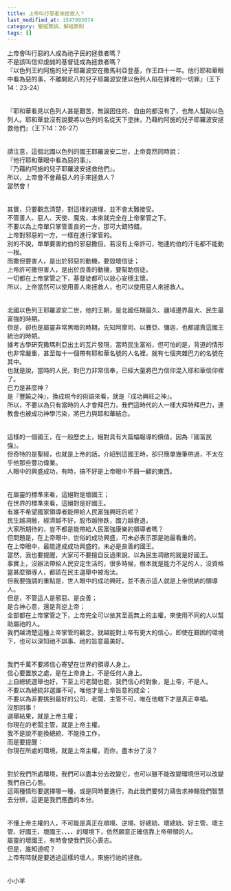 ```yaml
---
title: 上帝叫行惡者來拯救人？
last_modified_at: 1547993074
category: 聖經無誤、解經原則
tags: []
---
```


上帝會叫行惡的人成為祂子民的拯救者嗎？<br>不是該叫信仰虔誠的基督徒成為拯救者嗎？<br><!--more-->『以色列王約阿施的兒子耶羅波安在撒馬利亞登基，作王四十一年。他行耶和華眼中看為惡的事，不離開尼八的兒子耶羅波安使以色列人陷在罪裡的一切罪』（王下14：23-24）<br><br><br>『耶和華看見以色列人甚是艱苦，無論困住的、自由的都沒有了，也無人幫助以色列人。耶和華並沒有說要將以色列的名從天下塗抹，乃藉約阿施的兒子耶羅波安拯救他們』（王下14：26-27）<br><br><br>請注意，這個北國以色列的國王耶羅波安二世，上帝竟然同時說：<br>『他行耶和華眼中看為惡的事』，<br>『乃藉約阿施的兒子耶羅波安拯救他們』。<br>所以，上帝會不會藉惡人的手來拯救人？<br>當然會！<br><br><br>其實，只要觀念清楚，對這樣的道理，並不會太難接受。<br>不管善人、惡人、天使、魔鬼，本來就完全在上帝掌管之下。<br>不要以為上帝單只掌管善良的一方，那可大錯特錯。<br>上帝對邪惡的一方，一樣在進行掌管的。<br>別的不說，單單要害約伯的邪惡撒但，若沒有上帝許可，牠連約伯的汗毛都不能動一根。<br>而撒但要害人，是出於邪惡的動機，要毀壞信徒；<br>上帝許可撒但害人，是出於良善的動機，要幫助信徒。<br>一切都在上帝掌管之下，基督徒都可以放心安穩主懷。<br>所以，上帝當然可以使用善人來拯救人，也可以使用惡人來拯救人。<br><br><br>北國以色列王耶羅波安二世，他的王朝，是北國任期最久、疆域邊界最大、民生最富強的時期。<br>但是，卻也是屬靈非常黑暗的時期，先知阿摩司、以賽亞、彌迦，也都譴責這國王統治的時期。<br>據考古學研究撒瑪利亞出土的瓦片發現，當時民生富裕，但可怕的是，背道的情形也非常嚴重，甚至每十一個帶有耶和華名號的人名裡，就有七個夾雜巴力的名號在其中。<br>也就是說，當時的人民，對巴力非常信奉，已經大量將巴力信仰混入耶和華信仰裡了。<br>巴力是甚麼神？<br>是『豐饒之神』，換成現今的術語來看，就是『成功興旺之神』。<br>所以，不要以為只有當時的人才會拜巴力，我們這時代的人一樣大拜特拜巴力，連教會也被成功神學污染，將巴力與耶和華結合。<br><br><br>這樣的一個國王，在一般歷史上，絕對具有大篇幅報導的價值，因為『國富民強』。<br>但奇特的是聖經，也就是上帝的話，介紹到這國王時，卻只簡單幾筆帶過，不太在乎他那些豐功偉業。<br>人眼中的興盛成功，有時，搞不好是上帝眼中不屑一顧的東西。<br><br><br>在屬靈的標準來看，這絕對是壞國王；<br>在世界的標準來看，這絕對是好國王。<br>有誰不希望國家領導者能帶給人民富強興旺的呢？<br>民生越凋敝，經濟越不好，股市越慘跌，國力越衰退，<br>大家所期待的，豈不都是能帶給人民富強康樂的領導者嗎？<br>但問題是，在上帝眼中，世俗的成功興盛，可未必表示那是祂最看重的。<br>在上帝眼中，最能達成成功興盛的，未必是良善的國王。<br>當然，我也要提醒，大家可不要擅自反過來說，以為民生凋敝的就是好國王。<br>事實上，沒辦法帶給人民安定生活的，很多時候，根本就是能力不足的人，沒資格當甚麼領導人，都該在民主選舉中被淘汰。<br>但我要強調的重點是，世人眼中的成功興旺，並不表示這人就是上帝悅納的領導人。<br>但是，不管這人是邪惡、是良善；<br>是合神心意，還是背逆上帝；<br>全部都在上帝掌管之下，上帝完全可以依其至高無上的主權，來使用不同的人以幫助屬祂的人。<br>我們越清楚這種上帝掌管的觀念，就越能對上帝有更大的信心，即使在艱困的環境下，也可以深知祂不誤事、祂的旨意最美好。<br><br><br>我們千萬不要將信心寄望在世界的領導人身上。<br>信心要置放之處，是在上帝身上，不是任何人身上。<br>上自總統選舉也好，下至上司老闆也罷，我們信心的對象，是上帝，不是人。<br>不要以為總統非選誰不可，唯他才是上帝旨意的成全；<br>不要以為非要挑到最好的公司、老闆、主管不可，唯在他轄下才是真正幸福。<br>沒那回事！<br>選舉結果，就是上帝主權；<br>你現在的老闆主管，就是上帝主權。<br>我不是說不能換總統、不能換工作，<br>而是要提醒：<br>你現在所處的環境，就是上帝主權，而你，盡本分了沒？<br><br><br>對於我們所處環境，我們可以盡本分去改變它，也可以雖不能改變環境但可以改變我們自己心態。<br>這兩種情形要選擇哪一種，或是同時要進行，為此我們要努力禱告求神賜我們智慧去分辨，這更是我們應盡的本分。<br><br><br>不懂上帝主權的人，不可能是真正在順境、逆境、好總統、壞總統、好主管、壞主管、好國王、壞國王、、、、的環境下，依然願意正確信靠上帝帶領的人。<br>屬靈的壞國王，有時會使我們灰心喪志。<br>但是，誰知道呢？<br>上帝有時就是要透過這樣的壞人，來施行祂的拯救。<br><br><br>小小羊
